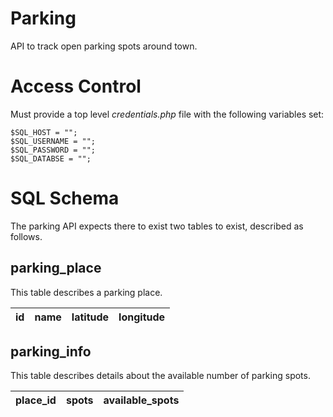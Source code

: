# Parking
API to track open parking spots around town.

# Access Control

Must provide a top level *credentials.php* file with the following variables set:

```
$SQL_HOST = "";
$SQL_USERNAME = "";
$SQL_PASSWORD = "";
$SQL_DATABSE = "";
```

# SQL Schema

The parking API expects there to exist two tables to exist, described as follows.

## parking_place

This table describes a parking place.

| id | name | latitude | longitude |
|----|------|----------|-----------|

## parking_info

This table describes details about the available number of parking spots.

| place_id | spots | available_spots |
|----------|-------|-----------------|
